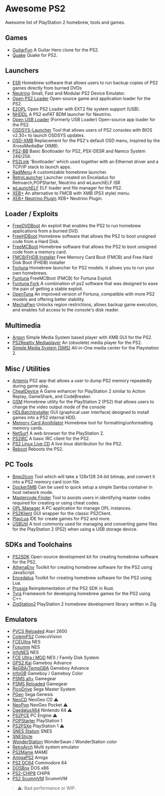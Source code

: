 # Awesome PS2

Awesome list of PlayStation 2 homebrew, tools and games.

## Games

- [GuitarFun](https://www.psx-place.com/threads/guitar-fun.13424/) A Guitar Hero clone for the PS2.
- [Quake](https://www.psx-place.com/threads/quake-for-ps2.11192/) Quake for PS2.

## Launchers

- [ESR](https://www.ps2-home.com/forum/viewtopic.php?f=10&t=15) Homebrew software that allows users to run backup copies of PS2 games directly from burned DVDs
- [Neutrino](https://github.com/rickgaiser/neutrino) Small, Fast and Modular PS2 Device Emulator.
- [Open PS2 Loader](https://github.com/ps2homebrew/Open-PS2-Loader) Open-source game and application loader for the PS2.
- [E2OPL](https://sourceforge.net/projects/e2opl/) Open PS2 Loader with EXT2 file system support (USB).
- [NHDDL](https://www.ps2-home.com/forum/viewtopic.php?f=107&t=13687) A PS2 exFAT BDM launcher for Neutrino.
- [Open USB Loader](https://www.ps2-home.com/forum/viewtopic.php?f=83&t=3047) (Formerly USB Loader) Open-source app loader for the PS2.
- [OSDSYS-Launcher](https://github.com/HowlingWolfHWC/OSDSYS-Launcher) Tool that allows users of PS2 consoles with BIOS v2.30+ to launch OSDSYS updates.
- [OSD-XMB](https://www.ps2-home.com/forum/viewtopic.php?f=107&t=13792) Replacement for the PS2's default OSD menu, inspired by the XrossMediaBar (XMB).
- [PS2-BB](https://github.com/israpps/PlayStation2-Basic-BootLoader) Basic Bootloader for PS2, PSX-DESR and Namco System 246/256.
- [PS2Link](https://www.ps2-home.com/forum/viewtopic.php?f=107&t=9448) 'Bootloader' which used together with an Ethernet driver and a TCP/IP stack to launch apps.
- [RadMenu](https://www.ps2-home.com/forum/viewtopic.php?f=107&t=5589) A customizable homebrew launcher.
- [RetroLauncher](https://www.psx-place.com/threads/retrolauncher-launcher-created-on-enceladus-for-retroarch-popstarter-neutrino-and-wlaunchelf-isr.44526/) Launcher created on Enceladus for Retroarch,POPStarter, Neutrino and wLaunchELF ISR
- [wLaunchELF](https://github.com/ps2homebrew/wLaunchELF) ELF loader and file manager for the PS2.
- [XEB+](https://www.psx-place.com/threads/xtremeeliteboot-s-dashboard-special-xmas-showcase.38959/) An alternative to FMCB with XMB (PS3 style) menu.
- [XEB+ Neutrino Plugin](https://github.com/sync-on-luma/xebplus-neutrino-loader-plugin) XEB+ Neutrino Plugin.

## Loader / Exploits

- [FreeDVDBoot](https://github.com/CTurt/FreeDVDBoot) An exploit that enables the PS2 to run homebrew applications from a burned DVD.
- [FreeHDBoot](https://sites.google.com/view/ysai187/home/projects/fmcbfhdb) Homebrew software that allows the PS2 to boot unsigned code from a Hard Disk.
- [FreeMCBoot](https://github.com/TnA-Plastic/FreeMcBoot) Homebrew software that allows the PS2 to boot unsigned code from a memory card.
- [FMCB/FHDB Installer](https://www.ps2-home.com/forum/viewtopic.php?f=11&t=1890) Free Memory Card Boot (FMCB) and Free Hard Disk Boot (FHDB) installer
- [Fortuna](https://www.ps2-home.com/forum/viewtopic.php?f=120&t=8542) Homebrew launcher for PS2 models. It allows you to run your own homebrews.
- [Funtuna](https://www.ps2-home.com/forum/viewtopic.php?f=129&t=9991) FreeMCBoot (FMCB) for Fortuna Exploit.
- [Funtuna Fork](https://www.psx-place.com/threads/funtuna-fork.32555/) A combination of ps2 software that was designed to ease the pain of getting a stable exploit.
- [OpenTuna](https://www.psx-place.com/threads/opentuna-an-open-source-version-of-fortuna-based-on-reverse-engineering.33010/) An improved version of Fortuna, compatible with more PS2 models and offering better stability.
- [MechaPwn](https://github.com/MechaResearch/MechaPwn) Unlocks region restrictions, allows backup game execution, and enables full access to the console's disk reader.

## Multimedia

- [Argon](https://www.ps2-home.com/forum/viewtopic.php?f=14&t=76) Simple Media System based player with XMB GUI for the PS2.
- [PS2Reality Mediaplayer](https://www.ps2-home.com/forum/viewtopic.php?f=27&t=3099) An (obsolete) media player for the PS2.
- [Simple Media System (SMS)](https://www.psx-place.com/threads/sms-simple-media-system-2-9-rev-4.10820/) All-in-One media center for the Playstation 2.

## Misc / Utilities

- [Artemis](https://www.ps2-home.com/forum/viewtopic.php?f=58&t=1105) PS2 app that allows a user to dump PS2 memory repeatedly during game play.
- [CheatDevice](https://www.psx-place.com/threads/cheat-device-continuation.40824/) A Game enhancer for PlayStation 2 similar to Action Replay, GameShark, and CodeBreaker.​
- [GSM](https://www.ps2-home.com/forum/viewtopic.php?f=12&t=53) Homebrew utility for the PlayStation 2 (PS2) that allows users to change the video output mode of the console
- [HDLBatchInstaller](https://www.psx-place.com/threads/hdl-batch-installer.34063/) GUI (graphical user interface) designed to install games into a PS2 internal HDD.
- [Memory Card Annihilator](https://www.ps2-home.com/forum/viewtopic.php?f=69&t=116) Homebrew tool for formatting/unformatting memory cards.
- [NetSurf](https://www.ps2-home.com/forum/viewtopic.php?f=107&t=8665) A web browser for the PlayStation 2.
- [PS2IRC](https://www.ps2-home.com/forum/viewtopic.php?f=107&t=1418) A basic IRC client for the PS2.
- [PS2 Linux Live CD](https://www.ps2-home.com/forum/viewtopic.php?f=107&t=8660) A live linux distribution for the PS2.
- [Reboot](https://www.ps2-home.com/forum/viewtopic.php?f=11&t=13934) Reboots the PS2.

## PC Tools

- [Bmp2Icon](https://www.ps2-home.com/forum/viewtopic.php?f=58&t=7074) Tool which will take a 128x128 24-bit bitmap, and convert it into a PS2 memory card icon file.
- [DockerSMB](https://www.ps2-home.com/forum/viewtopic.php?f=107&t=9507) Can be used to quick setup a simple Samba container in host network mode.
- [Mastercode Finder](https://www.ps2-home.com/forum/viewtopic.php?f=27&t=92) Tool to assists users in identifying master codes required for creating or using cheat codes.
- [OPL Manager](https://oplmanager.com/) A PC application for manage OPL instances.
- [PS2Klient](https://www.ps2-home.com/forum/viewtopic.php?f=107&t=5016) GUI wrapper for the classic PS2Client.
- [PlayLua](https://www.ps2-home.com/forum/viewtopic.php?f=58&t=4505) IDE for create games for PS2 and more.
- [USBUtil](https://www.ps2-home.com/forum/viewtopic.php?f=125&t=1240) A tool commonly used for managing and converting game files for the PlayStation 2 (PS2) when using a USB storage device.

## SDKs and Toolchains

- [PS2SDK](https://github.com/ps2dev/ps2sdk) Open-source development kit for creating homebrew software for the PS2.
- [AthenaEnv](https://github.com/DanielSant0s/AthenaEnv) Toolkit for creating homebrew software for the PS2 using JavaScript.
- [Encedalus](https://github.com/DanielSant0s/Enceladus) Toolkit for creating homebrew software for the PS2 using Lua.
- [Prussia](https://github.com/Ravenslofty/prussia) Reimplementation of the PS2 SDK in Rust.
- [Tyra](https://github.com/h4570/tyra/) Framework for developing homebrew games for the PS2 using C++.
- [ZigStation2](https://github.com/FalsePattern/ZigStation2) PlayStation 2 homebrew development library written in Zig

## Emulators

- [PVCS Reloaded](https://www.brunofreitas.com/node/26) Atari 2600
- [ColemPS2](https://www.psx-place.com/threads/colemps2-v2-0-new-and-improved-colecovision-emulator-for-ps2-by-jum.9742/) ColecoVision
- [FCEUltra](https://www.emuparadise.me/Nintendo_Entertainment_System_Emulators/Playstation_2/FCEUltra/146) NES
- [Fceumm](https://github.com/ps2homebrew/Fceumm-PS2/releases) NES
- [InfoNES](https://mundoihack.com/2017/01/12/ps2-tutorial-infones-v0-91/#more-17261) NES
- [FCE Ultra i MOD](https://mundoihack.com/2022/08/20/fce-ultra-0-90i/#more-1532) NES / Family Disk System
- [GPS2 Kai](https://web.archive.org/web/20171213194532/https://mundowiihack.wordpress.com/2014/09/05/gps2-kai-3-3-test-1/) Gameboy Advance
- [ReGBA/TempGBA](https://www.ps2-home.com/forum/viewtopic.php?f=21&t=1332) Gameboy Advance
- [InfoGB](https://www.ps2-home.com/forum/viewtopic.php?t=1641) Gameboy / Gameboy Color
- [PSMS alt+](https://mundoihack.com/2017/09/19/ps2-psms-v1-5/) Gamegear
- [PSMS Reloaded](https://www.brunofreitas.com/node/25) Gamegear
- [PicoDrive](https://mundoihack.com/tag/picodrive-mastersystem-libretro/) Sega Master System
- [PGen](https://github.com/ps2homebrew/pgen) Sega Genesis
- [NeoCD](https://mundowiihack.wordpress.com/tag/neocd-ps2-v0-6c) NeoGeo CD ⚠️
- [NeoPop](https://mundoihack.com/tag/neopopps2/) NeoGeo Pocket ⚠️
- [DaedalusX64](https://www.ps2-home.com/forum/viewtopic.php?f=99&p=39957#p39957) Nintendo 64 ⚠️
- [PS2PCE](https://mundoihack.com/tag/ps2pce/) PC Engine ⚠️
- [POPStarter](https://www.ps2-home.com/forum/viewtopic.php?f=19&t=1819) PlayStation 1
- [PS2PSXe](https://mundoihack.com/tag/ps2psxe/) PlayStation 1 ⚠️
- [SNES Station](https://www.ps2-home.com/forum/viewtopic.php?f=99&t=9661) SNES
- [SNESticle](https://www.psx-place.com/resources/snesticle.1216/)
- [WonderStation](https://www.psx-place.com/resources/wonderstation-oswan-ps2.448/) WonderSwan / WonderStation color
- [RetroArch](https://www.retroarch.com/?page=platforms) Multi system emulator
- [PS2Mame](https://mundoihack.com/tag/ps2mame/) MAME
- [AmigaPS2](https://www.ps2-home.com/forum/viewtopic.php?t=2094) Amiga
- [PS2 DC64](https://classicgaming.dcemulation.org/) Commodore 64
- [DOSBox](https://emulation.gametechwiki.com/index.php/DOSBox) DOS x86
- [PS2-CHIP8](https://github.com/jmgk77/CHIP8) CHIP8
- [PS2 ScummVM](https://wiki.scummvm.org/index.php?title=PlayStation_2) ScummVM

> ⚠️: Bad performance or WIP.

